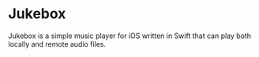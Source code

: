# Jukebox
Jukebox is a simple music player for iOS written in Swift that can play both locally and remote audio files.
